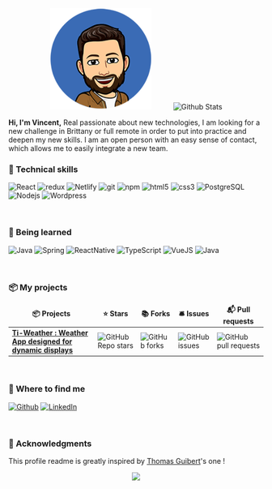
<p align="center">
  <img src="https://raw.githubusercontent.com/Vincent-PERON/Vincent-PERON/main/img/portraitVPERON.png" alt="Vincent PERON" height="200" style="margin-right: 40px" />
  <img src="https://github-readme-stats.vercel.app/api?username=Vincent-PERON&show_icons=true" alt="Github Stats" />
</p>
<p>
  <strong>Hi, I'm Vincent,</strong> 
  Real passionate about new technologies, I am looking for a new challenge in Brittany or full remote in order to put into practice and deepen my new skills. I am an open person with an easy sense of contact, which allows me to easily integrate a new team.
</p>
<h3>🚀 Technical skills</h3>

<p>
  <img alt="React" src="https://img.shields.io/badge/React-20232A?style=flat-square&logo=react&logoColor=61DAFB" />
  <img alt="redux" src="https://img.shields.io/badge/-Redux-764ABC?style=flat-square&logo=redux&logoColor=white" />
  <img alt="Netlify" src="https://img.shields.io/badge/Netlify-00C7B7?style=flat-square&logo=netlify&logoColor=white" />
  <img alt="git" src="https://img.shields.io/badge/-Git-F05032?style=flat-square&logo=git&logoColor=white" />
  <img alt="npm" src="https://img.shields.io/badge/-NPM-CB3837?style=flat-square&logo=npm&logoColor=white" />
  <img alt="html5" src="https://img.shields.io/badge/-HTML5-E34F26?style=flat-square&logo=html5&logoColor=white" />
  <img alt="css3" src="https://img.shields.io/badge/CSS3-1572B6?style=flat-square&logo=css3&logoColor=white" />
  <img alt="PostgreSQL" src="https://img.shields.io/badge/PostgreSQL-316192?tyle=flat-square&logo=postgresql&logoColor=white" />
  <img alt="Nodejs" src="https://img.shields.io/badge/-Nodejs-43853d?style=flat-square&logo=Node.js&logoColor=white" />
  <img alt="Wordpress" src="https://img.shields.io/badge/Wordpress-21759B?style=flat-square&logo=wordpress&logoColor=white" />
</p>
<p>&nbsp;</p>

<h3>🚀 Being learned</h3>

<p>
     <img alt="Java" src="https://img.shields.io/badge/Java-ED8B00?style=for-the-badge&logo=java&logoColor=white" />
     <img alt="Spring" src="https://img.shields.io/badge/Spring-6DB33F?style=for-the-badge&logo=spring&logoColor=white" />
     <img alt="ReactNative" src="https://img.shields.io/badge/React_Native-20232A?style=flat-square&logo=react&logoColor=61DAFB" />
     <img alt="TypeScript" src="https://img.shields.io/badge/TypeScript-007ACC?style=flat-square&logo=typescript&logoColor=white" />
     <img alt="VueJS" src="https://img.shields.io/badge/Vue.js-35495E?style=flat-square&logo=vue.js&logoColor=4FC08D" />
     <img alt="Java" src="https://img.shields.io/badge/Java-ED8B00?style=for-the-badge&logo=java&logoColor=white" />
  
</p>
<p>&nbsp;</p>

<h3>📦 My projects</h3>
<table>
  <thead align="center">
    <tr border: none;>
      <td><b>📦 Projects</b></td>
      <td><b>⭐ Stars</b></td>
      <td><b>📚 Forks</b></td>
      <td><b>🛎 Issues</b></td>
      <td><b>📬 Pull requests</b></td>
    </tr>
  </thead>
  <tbody>
    <tr>
      <td><a href="https://github.com/Vincent-PERON/Ti-Weather"><b>Ti-Weather : Weather App designed for dynamic displays</b></a></td>
      <td><img alt="GitHub Repo stars" src="https://img.shields.io/github/stars/Vincent-PERON/Ti-Weather?style=flat-square"></td>
      <td><img alt="GitHub forks" src="https://img.shields.io/github/forks/Vincent-PERON/Ti-Weather?style=flat-square"></td>
      <td><img alt="GitHub issues" src="https://img.shields.io/github/issues/Vincent-PERON/Ti-Weather"></td>
      <td><img alt="GitHub pull requests" src="https://img.shields.io/github/issues-pr/Vincent-PERON/Ti-Weather?style=flat-square"></td>
    </tr>
  </tbody>
</table>
<p>&nbsp;</p>
  <h3>🔎 Where to find me</h3>
<p>
<a href="https://github.com/Vincent-PERON" target="_blank"><img alt="Github" src="https://img.shields.io/badge/GitHub-%2312100E.svg?&style=for-the-badge&logo=Github&logoColor=white" /></a>  
<a href="https://www.linkedin.com/in/vincent-prn/" target="_blank"><img alt="LinkedIn" src="https://img.shields.io/badge/linkedin-%230077B5.svg?&style=for-the-badge&logo=linkedin&logoColor=white" /></a>

<p>&nbsp;</p>
</p>
<h3>🙏 Acknowledgments</h3>
<p>This profile readme is greatly inspired by <a href="https://github.com/thmsgbrt/thmsgbrt/edit/master/README.md">Thomas Guibert</a>'s one !</p>

<p align="center">
  <img  src="https://raw.githubusercontent.com/Trilokia/Trilokia/379277808c61ef204768a61bbc5d25bc7798ccf1/bottom_header.svg">
  </p>
